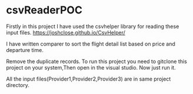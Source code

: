 # csvReaderPOC

Firstly in this project I have used the csvhelper library for reading these input files.
https://joshclose.github.io/CsvHelper/

I have written comparer to sort the flight detail list based on price and departure time.

Remove the duplicate records.
To run this project you need to gitclone this project on your system,Then open in the visual studio.
Now just run it.

All the input files(Provider1,Provider2,Provider3) are in same project directory.

